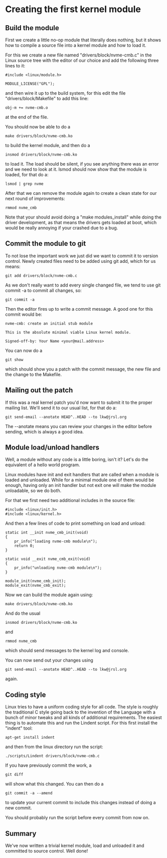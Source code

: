 
# Creating the first kernel module

## Build the module

First we create a little no-op module that literally does nothing,
but it shows how to compile a source file into a kernel module and
how to load it.

For this we create a new file named "drivers/block/nvme-cmb.c" in
the Linux source tree with the editor of our choice and add the
following three lines to it:

	#include <linux/module.h>

	MODULE_LICENSE("GPL");

and then wire it up to the build system, for this edit the
file "drivers/block/Makefile" to add this line:

	obj-m += nvme-cmb.o

at the end of the file.

You should now be able to do a

	make drivers/block/nvme-cmb.ko

to build the kernel module, and then do a

	insmod drivers/block/nvme-cmb.ko

to load it.  The load should be silent, if you see anything there was
an error and we need to look at it.  lsmod should now show that the
module is loaded, for that do a:

	lsmod | grep nvme

After that we can remove the module again to create a clean state
for our next round of improvements:

	rmmod nvme_cmb

Note that your should avoid doing a "make modules_install" while
doing the driver development, as that means the drivers gets loaded
at boot, which would be really annoying if your crashed due to a bug.

## Commit the module to git

To not lose the important work we just did we want to commit it to
version control.  Newly created files need to be added using git add,
which for us means:

	git add drivers/block/nvme-cmb.c

As we don't really want to add every single changed file, we tend
to use git commit -a to commit all changes, so:

	git commit -a

Then the editor fires up to write a commit message.  A good one
for this commit would be:

	nvme-cmb: create an initial stub module

	This is the absolute minimal viable Linux kernel module.

	Signed-off-by: Your Name <your@mail.address>

You can now do a

	git show

which should show you a patch with the commit message, the new file and
the change to the Makefile.

## Mailing out the patch

If this was a real kernel patch you'd now want to submit it to the
proper mailing list.  We'll send it to our usual list, for that do a:

	git send-email --anotate HEAD^..HEAD --to lkw@jrsl.org

The --anotate means you can review your changes in the editor before
sending, which is always a good idea.

## Module load/unload handlers

Well, a module without any code is a little boring, isn't it?  Let's do
the equivalent of a hello world program.

Linux modules have init and exit handlers that are called when a module
is loaded and unloaded.  While for a minimal module one of them would
be enough, having only an init handler but not exit one will make the
module unloadable, so we do both.

For that we first need two additional includes in the source file:

	#include <linux/init.h>
	#include <linux/kernel.h>

And then a few lines of code to print something on load and unload:

	static int __init nvme_cmb_init(void)
	{
		pr_info("loading nvme-cmb module\n");
		return 0;
	}

	static void __exit nvme_cmb_exit(void)
	{
		pr_info("unloading nvme-cmb module\n");
	}

	module_init(nvme_cmb_init);
	module_exit(nvme_cmb_exit);


Now we can build the module again using:

	make drivers/block/nvme-cmb.ko

And do the usual

	insmod drivers/block/nvme-cmb.ko

and

	rmmod nvme_cmb

which should send messages to the kernel log and console.

You can now send out your changes using

	git send-email --anotate HEAD^..HEAD --to lkw@jrsl.org

again.

## Coding style

Linux tries to have a uniform coding style for all code.  The style
is roughly the traditional C style going back to the invention of
the Language with a bunch of minor tweaks and all kinds of additional
requirements.  The easiest thing is to automate this and run the
Lindent script.  For this first install the "indent" tool:

	apt-get install indent

and then from the linux directory run the script:

	./scripts/Lindent drivers/block/nvme-cmb.c

If you have previously commit the work, a

	git diff

will show what this changed.  You can then do a

	git commit -a --amend

to update your current commit to include this changes instead of
doing a new commit.

You should probably run the script before every commit from now on.

## Summary

We've now written a trivial kernel module, load and unloaded it and
committed to source control.  Well done!
